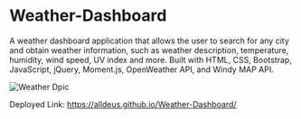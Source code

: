 # Weather-Dashboard

A weather dashboard application that allows the user to search for any city and obtain weather information, such as weather description, temperature, humidity, wind speed, UV index and more.
Built with HTML, CSS, Bootstrap, JavaScript, jQuery, Moment.js, OpenWeather API, and Windy MAP API.


![Weather Dpic](https://user-images.githubusercontent.com/87239985/151896976-7a773363-8f99-4bdb-be92-23068801a943.PNG)


Deployed Link: https://alldeus.github.io/Weather-Dashboard/
